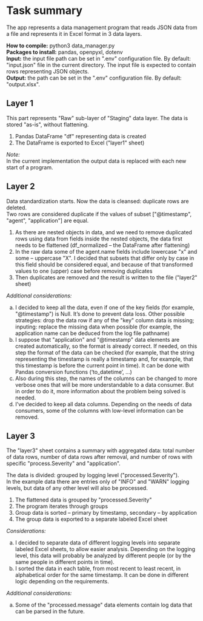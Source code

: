 <h1>Task summary</h1>
<p>The app represents a data management program that reads JSON data from a file and represents it in Excel format in 3 data layers.</p>

<p>
<b>How to compile:</b> python3 data_manager.py<br>
<b>Packages to install:</b> pandas, openpyxl, dotenv<br>
<b>Input:</b> the input file path can be set in ".env" configuration file. By default: "input.json" file in the current directory.
The input file is expected to contain rows representing JSON objects.<br>
<b>Output:</b> the path can be set in the ".env" configuration file. By default: "output.xlsx".
</p>

<h2>Layer 1</h2>
This part represents "Raw" sub-layer of "Staging" data layer. The data is stored "as-is", without flattening.
<ol>
  <li>Pandas DataFrame "df" representing data is created</li>
  <li>The DataFrame is exported to Excel ("layer1" sheet)</li>
</ol>
<i>Note:</br></i>
	In the current implementation the output data is replaced with each new start of a program.	

<h2>Layer 2</h2>
Data standardization starts. Now the data is cleansed: duplicate rows are deleted.</br>
Two rows are considered duplicate if the values of subset ["@timestamp", "agent", "application"] are equal.
<ol>
  <li>As there are nested objects in data, and we need to remove duplicated rows using data from fields inside the nested objects, the data first needs to be flattened (df_normalized – the DataFrame after flattening)</li>
  <li>In the raw data some of the agent.name fields include lowercase "x" and some – uppercase "X". I decided that subsets that differ only by case in this field should be considered equal, and because of that transformed values to one (upper) case before removing duplicates</li>
  <li>Then duplicates are removed and the result is written to the file ("layer2" sheet)</li>
</ol>

<i>Additional considerations:</i>
<ol type="a">
  <li>I decided to keep all the data, even if one of the key fields (for example, "@timestamp") is Null. It’s done to prevent data loss. Other possible strategies: drop the data row if any of the "key" column data is missing; inputing: replace the missing data when possible (for example, the application name can be deduced from the log file pathname)</li>
  <li>I suppose that "application" and "@timestamp" data elements are created automatically, so the format is already correct. If needed, on this step the format of the data can be checked (for example, that the string representing the timestamp is really a timestamp and, for example, that this timestamp is before the current point in time). It can be done with Pandas conversion functions (‘to_datetime’, ...)</li>
  <li>Also during this step, the names of the columns can be changed to more verbose ones that will be more understandable to a data consumer. But in order to do it, more information about the problem being solved is needed.</li>
  <li>I’ve decided to keep all data columns. Depending on the needs of data consumers, some of the columns with low-level information can be removed.</li>
</ol>

<h2>Layer 3</h2>
<p>The "layer3" sheet contains a summary with aggregated data: total number of data rows, number of data rows after removal, and number of rows with specific "process.Severity" and "application".</p>
<p>The data is divided: grouped by logging level ("processed.Severity").</br>
In the example data there are entries only of "INFO" and "WARN" logging levels, but data of any other level will also be processed.</p>
<ol>
  <li>The flattened data is grouped by "processed.Severity"</li>
  <li>The program iterates through groups</li>
  <li>Group data is sorted – primary by timestamp, secondary – by application</li>
  <li>The group data is exported to a separate labeled Excel sheet</li>
</ol>

<i>Considerations:</i>
<ol type="a">
  <li>I decided to separate data of different logging levels into separate labeled Excel sheets, to allow easier analysis. Depending on the logging level, this data will probably be analyzed by different people (or by the same people in different points in time).</li>
  <li>I sorted the data in each table, from most recent to least recent, in alphabetical order for the same timestamp. It can be done in different logic depending on the requirements.</li>
</ol>

<i>Additional considerations:</i>
<ol type="a">
  <li>Some of the "processed.message" data elements contain log data that can be parsed in the future. </li>
</ol>
